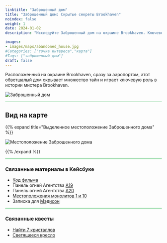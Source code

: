 ```yaml
---
linktitle: "Заброшенный дом"
title: "Заброшенный дом: Скрытые секреты Brookhaven"
noindex: false
weight: 1
date: 2024-01-02
description: "Исследуйте Заброшенный дом на окраине Brookhaven. Ключевое место, связанное с мистером Brookhaven, полное скрытых секретов и подсказок."

images:
- images/maps/abandoned_house.jpg
#Categories: ["точка интереса","карта"]
#Tags: ["заброшенный дом"]
draft: false
--- 
```


Расположенный на окраине Brookhaven, сразу за аэропортом, этот обветшалый дом скрывает множество тайн и играет ключевую роль в истории мистера Brookhaven.

![Заброшенный дом](/images/maps/abandoned_house.jpg)

<hr style="background-color: #28b44c" size=8>

## Вид на карте

{{% expand title="Выделенное местоположение Заброшенного дома" %}}

![Местоположение Заброшенного дома](/images/maps/abandoned-house.png)

{{% /expand %}}

<hr style="background-color: #28b44c" size=8>

### Связанные материалы в Кейсбуке

- [Код фильма](/casebook/movie_codes/#abandoned-house-code)
- Панель огней Агентства [A19](/casebook/light_panel/#a19)
- Панель огней Агентства [A20](/casebook/light_panel/#a20)
- [Местоположения монолитов 1 и 10](/casebook/monoliths/locations/)
- Записка для [Мэдисон](/casebook/notes/madison/#abandoned-house)

<hr style="background-color: #28b44c" size=8>

### Связанные квесты

- [Найти 7 кристаллов](/lore/quests/find_7_crystals)
- [Светящееся кресло](/lore/quests/glowing_chair)
